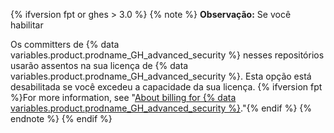 {% ifversion fpt or ghes > 3.0 %}
{% note %}
**Observação:** Se você habilitar

Os committers de {% data variables.product.prodname_GH_advanced_security %} nesses repositórios usarão assentos na sua licença de {% data variables.product.prodname_GH_advanced_security %}. Esta opção está desabilitada se você excedeu a capacidade da sua licença. {% ifversion fpt %}For more information, see "[About billing for {% data variables.product.prodname_GH_advanced_security %}](/billing/managing-billing-for-github-advanced-security/about-billing-for-github-advanced-security)."{% endif %}
{% endnote %}
{% endif %}
